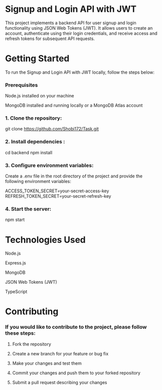 # Signup and Login API with JWT


This project implements a backend API for user signup and login functionality using JSON Web Tokens (JWT). It allows users to create an account, authenticate using their login credentials, and receive access and refresh tokens for subsequent API requests.

# Getting Started

To run the Signup and Login API with JWT locally, follow the steps below:


### Prerequisites

Node.js installed on your machine

MongoDB installed and running locally or a MongoDB Atlas account


### 1. Clone the repository:


git clone https://github.com/Shobi172/Task.git




### 2. Install dependencies :



cd backend
npm install




### 3. Configure environment variables:


Create a .env file in the root directory of the project and provide the following environment variables:

ACCESS_TOKEN_SECRET=your-secret-access-key
REFRESH_TOKEN_SECRET=your-secret-refresh-key




### 4. Start the server:

npm start



# Technologies Used


Node.js

Express.js

MongoDB

JSON Web Tokens (JWT)

TypeScript



# Contributing

### If you would like to contribute to the project, please follow these steps:

1. Fork the repository

2. Create a new branch for your feature or bug fix

3. Make your changes and test them

4. Commit your changes and push them to your forked repository

5. Submit a pull request describing your changes
